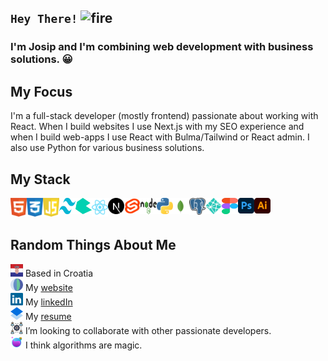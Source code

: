 ## `Hey There!` <img src="https://giphy.com/embed/fX2oud7WOkCyO6jtyv" alt="fire" width="36" height="36"/>

### I'm Josip and I'm combining web development with business solutions. 😀

## My Focus

I'm a full-stack developer (mostly frontend) passionate about working with React.
When I build websites I use Next.js with my SEO experience and when I build web-apps 
I use React with Bulma/Tailwind or React admin. I also use Python for various business solutions.
<br/>

## My Stack

<img align="left" alt="HTML" width="26px" src="https://github.com/G12c4/G12c4/blob/main/html.svg" />
<img align="left" alt="CSS" width="26px" src="https://github.com/G12c4/G12c4/blob/main/css.svg" />
<img align="left" alt="JavaScript" width="26px" src="https://github.com/G12c4/G12c4/blob/main/javascript.svg" />
<img align="left" alt="Tailwind" width="26px" height="26px" src="https://github.com/G12c4/G12c4/blob/main/tailwind.svg" />
<img align="left" alt="Bulma" width="26px" height="26px" src="https://github.com/G12c4/G12c4/blob/main/bulma.svg" />
<img align="left" alt="React" width="26px" src="https://github.com/G12c4/G12c4/blob/main/react.svg" />
<img align="left" alt="NextJS" width="26px" src="https://github.com/G12c4/G12c4/blob/main/next.svg" />
<img align="left" alt="Svelte" width="26px" height="26px" src="https://github.com/G12c4/G12c4/blob/main/svelte-1.svg" />
<img align="left" alt="NodeJS" width="26px" height="26px" src="https://github.com/G12c4/G12c4/blob/main/nodejs.svg" />
<img align="left" alt="Python" width="26px" src="https://github.com/G12c4/G12c4/blob/main/python.svg" />
<img align="left" alt="MongoDB" width="26px" src="https://github.com/G12c4/G12c4/blob/main/mongodb.svg" />
<img align="left" alt="PostgresQL" width="26px" src="https://github.com/G12c4/G12c4/blob/main/postgresql.svg" />
<img align="left" alt="Netlify" width="26px" src="https://github.com/G12c4/G12c4/blob/main/netlify.svg" />
<img align="left" alt="Figma" width="26px" height="26px" src="https://github.com/G12c4/G12c4/blob/main/figma.svg" />
<img align="left" alt="Photoshop" width="26px" src="https://github.com/G12c4/G12c4/blob/main/photoshop.svg" />
<img align="left" alt="Illustrator" width="26px" src="https://github.com/G12c4/G12c4/blob/main/illustrator.svg" />
<br/><br/>

## Random Things About Me

<img src="https://github.com/G12c4/G12c4/blob/main/croatia.svg" alt="Croatia" width="20" height="20"/> Based in Croatia
<br />
<img src="https://github.com/G12c4/G12c4/blob/main/website.svg" alt="Website" width="20" height="20"/> My [website](https://josipgrcic.dev/)
<br />
<img src="https://github.com/G12c4/G12c4/blob/main/linkedin.svg" alt="LinkedIn" width="20" height="20"/> My [linkedIn](https://www.linkedin.com/in/g12c4/)
<br />
<img src="https://github.com/G12c4/G12c4/blob/main/resume.svg" alt="Resume" width="20" height="20"/> My [resume](https://drive.google.com/file/d/1VC1RcHiiJ7YCJmQLp_InTNIw6zrEbP__/view?usp=sharing)
<br />
<img src="https://github.com/G12c4/G12c4/blob/main/colab.png" alt="Colab" width="20" height="20"/> I’m looking to collaborate with other passionate developers.
<br />
<img src="https://github.com/G12c4/G12c4/blob/main/magic.png" alt="Magic" width="20" height="20"/> I think algorithms are magic.
